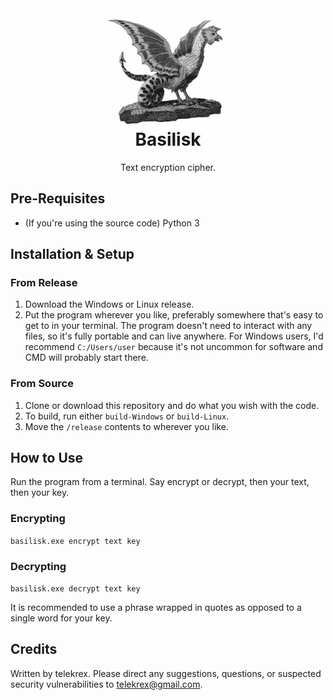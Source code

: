 <div align="center">
  <img src="docs/Basilisk-Grayscale.svg" height="200"/>
</div>
<h1 align="center" style="margin-top: -10px"> Basilisk </h1>
<p align="center" style="width: 100;">
   Text encryption cipher.<br>
</p>

## Pre-Requisites
- (If you're using the source code) Python 3

## Installation & Setup

### From Release
1. Download the Windows or Linux release.
2. Put the program wherever you like, preferably somewhere that's easy to get to in your terminal. The program doesn't need to interact with any files, so it's fully portable and can live anywhere. For Windows users, I'd recommend `C:/Users/user` because it's not uncommon for software and CMD will probably start there.

### From Source
1. Clone or download this repository and do what you wish with the code.
2. To build, run either `build-Windows` or `build-Linux`.
3. Move the `/release` contents to wherever you like.

## How to Use
Run the program from a terminal. Say encrypt or decrypt, then your text, then your key.

### Encrypting
`basilisk.exe encrypt text key`  

### Decrypting
`basilisk.exe decrypt text key` 

It is recommended to use a phrase wrapped in quotes as opposed to a single word for your key.

## Credits
Written by telekrex. Please direct any suggestions, questions, or suspected security vulnerabilities to telekrex@gmail.com.